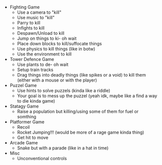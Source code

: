 - Fighting Game
  - Use a camera to "kill"
  - Use music to "kill"
  - Parry to kill
  - Infights to kill
  - Despawn/Unload to kill
  - Jump on things to ki- oh wait
  - Place down blocks to kill/suffocate things
  - Use physics to kill things (like in botw)
  - Use the environment to kill
- Tower Defence Game
  - Use plants to de- oh wait
  - Setup train tracks
  - Drag things into deadly things (like spikes or a void) to kill them (either with a mouse or with the player)
- Puzzel Game
  - Use hints to solve puzzels (kinda like a riddle)
  - Your goal is to mess up the puzzel (yeah idk, maybe like a find a way to die kinda game)
- Statagy Game
  - Raise a population but killing/using some of them for fuel or somthing
- Platformer Game
  - Recoil
  - Rocket Jumping!!! (would be more of a rage game kinda thing)
  - Get hit to move
- Arcade Game
  - Snake but with a parade (like in a hat in time)
- Misc
  - Unconventional controls
